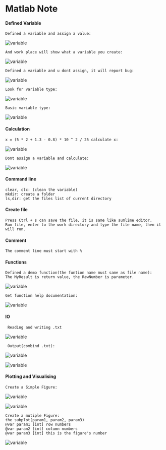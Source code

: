 # Matlab Note

#### Defined Variable
	Defined a variable and assign a value:
![variable](src/weak1/var.jpg)
	
	And work place will show what a variable you create:

![variable](src/weak1/var1.jpg)

	Defined a variable and u dont assign, it will report bug:

![variable](src/weak1/var2.jpg)

	Look for variable type:

![variable](src/weak1/var3.jpg)

	Basic variable type:

![variable](src/weak1/var4.png)

#### Calculation
	x = (5 * 2 + 1.3 - 0.8) * 10 ^ 2 / 25 calculate x:

![variable](src/weak1/calc.jpg)

	Dont assign a variable and calculate:

![variable](src/weak1/calc1.jpg)

#### Command line
	clear, clc: (clean the variable)
	mkdir: create a folder
	ls,dir: get the files list of current directory

#### Create file
	Press Ctrl + s can save the file, it is same like sumlime editor.
	Run file, enter to the work directory and type the file name, then it will run.

#### Comment
	The comment line must start with %

#### Functions
	Defined a demo function(the funtion name must same as file name):
	The MyResult is return value, the RawNumber is parameter.
![variable](src/weak1/func.jpg)

	Get function help documentation:
![variable](src/weak1/func1.jpg)

#### IO
	 Reading and writing .txt
![variable](src/weak1/load.jpg)

	 Output(combind .txt):
![variable](src/weak1/output.jpg)

![variable](src/weak1/output1.png)

#### Plotting and Visualising
	Create a Simple Figure:

![variable](src/weak1/figure.png)

![variable](src/weak1/figure2.png)

	Create a mutiple Figure:
	the subplot(param1, param2, param3)
	@var param1 [int] row numbers
	@var param2 [int] column numbers
	@var param3 [int] this is the figure's number

![variable](src/weak1/figure3.png)